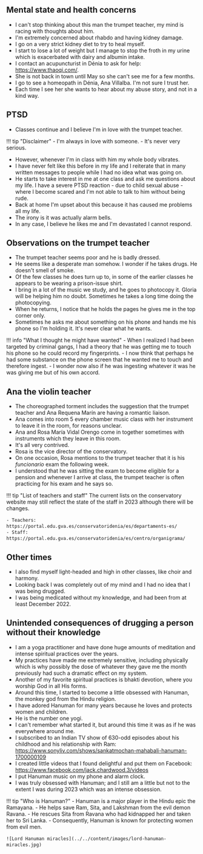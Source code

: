 ## Mental state and health concerns

- I can't stop thinking about this man the trumpet teacher, my mind is racing with thoughts about him.
- I'm extremely concerned about rhabdo and having kidney damage.
- I go on a very strict kidney diet to try to heal myself.
- I start to lose a lot of weight but I manage to stop the froth in my urine which is exacerbated with dairy and albumin intake.
- I contact an acupuncturist in Dénia to ask for help: https://www.thaoqi.com/.
- She is not back in town until May so she can't see me for a few months.
- I go to see a homeopath in Dénia, Ana Villalba. I'm not sure I trust her. 
- Each time I see her she wants to hear about my abuse story, and not in a kind way.

## PTSD

- Classes continue and I believe I'm in love with the trumpet teacher.

!!! tip "Disclaimer"
    - I'm always in love with someone.
    - It's never very serious.

- However, whenever I'm in class with him my whole body vibrates. 
- I have never felt like this before in my life and I reiterate that in many written messages to people while I had no idea what was going on. 
- He starts to take interest in me at one class and ask me questions about my life. I have a severe PTSD reaction - due to child sexual abuse - where I become scared and I'm not able to talk to him without being rude.
- Back at home I'm upset about this because it has caused me problems all my life.
- The irony is it was actually alarm bells.
- In any case, I believe he likes me and I'm devastated I cannot respond.

## Observations on the trumpet teacher

- The trumpet teacher seems poor and he is badly dressed.
- He seems like a desperate man somehow. I wonder if he takes drugs. He doesn't smell of smoke.
- Of the few classes he does turn up to, in some of the earlier classes he appears to be wearing a prison-issue shirt.
- I bring in a lot of the music we study, and he goes to photocopy it. Gloria will be helping him no doubt. Sometimes he takes a long time doing the photocopying.
- When he returns, I notice that he holds the pages he gives me in the top corner only.
- Sometimes he asks me about something on his phone and hands me his phone so I'm holding it. It's never clear what he wants.

!!! info "What I thought he might have wanted"
    - When I realized I had been targeted by criminal gangs, I had a theory that he was getting me to touch his phone so he could record my fingerprints.
    - I now think that perhaps he had some substance on the phone screen that he wanted me to touch and therefore ingest.
    - I wonder now also if he was ingesting whatever it was he was giving me but of his own accord.

## Ana the violin teacher

- The choreographed torment includes the suggestion that the trumpet teacher and Ana Requena Marín are having a romantic liaison.
- Ana comes into room 5 every chamber music class with her instrument to leave it in the room, for reasons unclear.
- Ana and Rosa María Vidal Orengo come in together sometimes with instruments which they leave in this room.
- It's all very contrived.
- Rosa is the vice director of the conservatory.
- On one occasion, Rosa mentions to the trumpet teacher that it is his *funcionario* exam the following week.
- I understood that he was sitting the exam to become eligible for a pension and whenever I arrive at class, the trumpet teacher is often practicing for his exam and he says so.

!!! tip "List of teachers and staff"
    The current lists on the conservatory website may still reflect the state of the staff in 2023 although there will be changes.

    - Teachers: https://portal.edu.gva.es/conservatoridenia/es/departaments-es/
    - Staff: https://portal.edu.gva.es/conservatoridenia/es/centro/organigrama/

## Other times

- I also find myself light-headed and high in other classes, like choir and harmony.
- Looking back I was completely out of my mind and I had no idea that I was being drugged.
- I was being medicated without my knowledge, and had been from at least December 2022.

## Unintended consequences of drugging a person without their knowledge

- I am a yoga practitioner and have done huge amounts of meditation and intense spiritual practices over the years.
- My practices have made me extremely sensitive, including physically which is why possibly the dose of whatever they gave me the month previously had such a dramatic effect on my system.
- Another of my favorite spiritual practices is bhakti devotion, where you worship God in all His forms.
- Around this time, I started to become a little obsessed with Hanuman, the monkey god from the Hindu religion.
- I have adored Hanuman for many years because he loves and protects women and children.
- He is the number one yogi.
- I can't remember what started it, but around this time it was as if he was everywhere around me.
- I subscribed to an Indian TV show of 630-odd episodes about his childhood and his relationship with Ram: https://www.sonyliv.com/shows/sankatmochan-mahabali-hanuman-1700000109
- I created little videos that I found delightful and put them on Facebook: https://www.facebook.com/jack.chardwood.3/videos
- I put Hanuman music on my phone and alarm clock.
- I was truly obsessed with Hanuman; and I still am a little but not to the extent I was during 2023 which was an intense obsession.

!!! tip "Who is Hanuman?"
    - Hanuman is a major player in the Hindu epic the Ramayana.
    - He helps save Ram, Sita, and Lakshman from the evil demon Ravana.
    - He rescues Sita from Ravana who had kidnapped her and taken her to Sri Lanka.
    - Consequently, Hanuman is known for protecting women from evil men.

    ![Lord Hanuman miracles](../../content/images/lord-hanuman-miracles.jpg)
